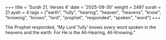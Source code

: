 +++
title = 'Surah 21, Verses 4'
date = '2025-08-30'
weight = 2487
surah = 21
ayah = 4
tags = ["earth", "fully", "hearing", "heaven", "heavens", "know", "knowing", "knows", "lord", "prophet", "responded", "spoken", "word"]
+++

The Prophet responded, “My Lord ˹fully˺ knows every word spoken in the heavens and the earth. For He is the All-Hearing, All-Knowing.”